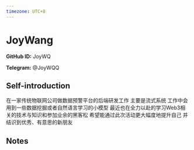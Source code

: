```yaml
---
timezone: UTC+8
---
```


# JoyWang

**GitHub ID:** JoyWQ

**Telegram:** @JoyWQQ

## Self-introduction

在一家传统物联网公司做数据预警平台的后端研发工作 主要是流式系统 工作中会用到一些数据挖掘或者自然语言学习的小模型 最近也在全力以赴的学习Web3相关的技术与知识和参加业余的黑客松 希望能通过此次活动更大幅度地提升自己 并结识到优秀、有意思的新朋友

## Notes

<!-- Content_START -->


<!-- Content_END -->
